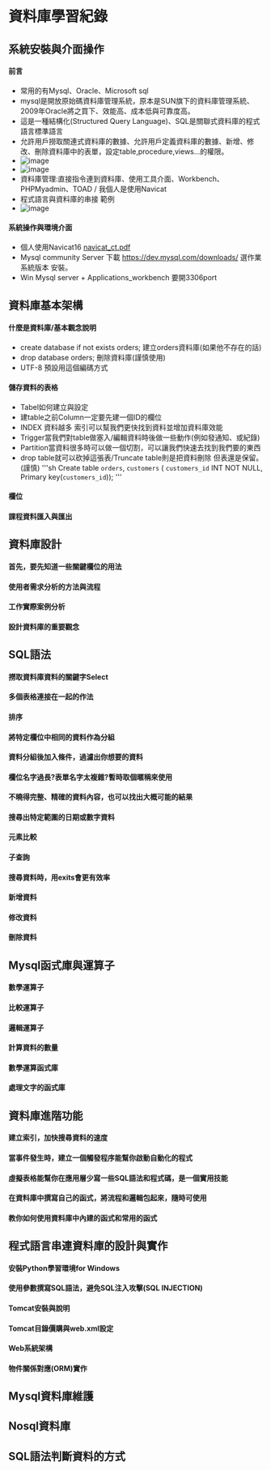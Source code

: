 # 資料庫學習紀錄

## 系統安裝與介面操作

#### 前言
- 常用的有Mysql、Oracle、Microsoft sql
- mysql是開放原始碼資料庫管理系統，原本是SUN旗下的資料庫管理系統、2009年Oracle將之買下、效能高、成本低與可靠度高。
- 這是一種結構化(Structured Query Language)、SQL是關聯式資料庫的程式語言標準語言
- 允許用戶撈取關連式資料庫的數據、允許用戶定義資料庫的數據、新增、修改、刪除資料庫中的表單，設定table,procedure,views...的權限。
- ![image](https://github.com/Tomalison/DB/assets/96727036/6d517a34-2dce-4682-87c5-6291c522fff6)
- ![image](https://github.com/Tomalison/DB/assets/96727036/83362f2a-3cb5-4559-962e-e2cfc4a9d7b4)
- 資料庫管理:直接指令連到資料庫、使用工具介面、Workbench、PHPMyadmin、TOAD / 我個人是使用Navicat
- 程式語言與資料庫的串接 範例
- ![image](https://github.com/Tomalison/DB/assets/96727036/6616bd21-a02f-4260-b91b-08098be5882a)

#### 系統操作與環境介面
- 個人使用Navicat16 [navicat_ct.pdf](https://github.com/Tomalison/DB/files/12157858/navicat_ct.pdf)
- Mysql community Server 下載 https://dev.mysql.com/downloads/ 選作業系統版本 安裝。
- Win Mysql server + Applications_workbench  要開3306port

## 資料庫基本架構
#### 什麼是資料庫/基本觀念說明
- create database if not exists orders; 建立orders資料庫(如果他不存在的話)
- drop database orders; 刪除資料庫(謹慎使用)
- UTF-8 預設用這個編碼方式
#### 儲存資料的表格
- Tabel如何建立與設定
- 建table之前Column一定要先建一個ID的欄位
- INDEX 資料越多 索引可以幫我們更快找到資料並增加資料庫效能
- Trigger當我們對table做塞入/編輯資料時後做一些動作(例如發通知、或紀錄)
- Partition當資料很多時可以做一個切割，可以讓我們快速去找到我們要的東西
- drop table就可以砍掉這張表/Truncate table則是把資料刪除 但表還是保留。(謹慎)
'''sh
Create table `orders`, `customers` (
  `customers_id` INT NOT NULL,
  Primary key(`customers_id`));
'''

#### 欄位
#### 課程資料匯入與匯出

## 資料庫設計
#### 首先，要先知道一些關鍵欄位的用法
#### 使用者需求分析的方法與流程
#### 工作實際案例分析
#### 設計資料庫的重要觀念

## SQL語法
#### 撈取資料庫資料的關鍵字Select
#### 多個表格連接在一起的作法
#### 排序
#### 將特定欄位中相同的資料作為分組
#### 資料分組後加入條件，過濾出你想要的資料
#### 欄位名字過長?表單名字太複雜?暫時取個暱稱來使用
#### 不曉得完整、精確的資料內容，也可以找出大概可能的結果
#### 搜尋出特定範圍的日期或數字資料
#### 元素比較
#### 子查詢
#### 搜尋資料時，用exits會更有效率
#### 新增資料
#### 修改資料
#### 刪除資料

## Mysql函式庫與運算子
#### 數學運算子
#### 比較運算子
#### 邏輯運算子
#### 計算資料的數量
#### 數學運算函式庫
#### 處理文字的函式庫

## 資料庫進階功能
#### 建立索引，加快搜尋資料的速度
#### 當事件發生時，建立一個觸發程序能幫你啟動自動化的程式
#### 虛擬表格能幫你在應用層少寫一些SQL語法和程式碼，是一個實用技能
#### 在資料庫中撰寫自己的函式，將流程和邏輯包起來，隨時可使用
#### 教你如何使用資料庫中內建的函式和常用的函式

## 程式語言串連資料庫的設計與實作
#### 安裝Python學習環境for Windows

#### 使用參數撰寫SQL語法，避免SQL注入攻擊(SQL INJECTION)
#### Tomcat安裝與說明
#### Tomcat目錄價購與web.xml設定
#### Web系統架構
#### 物件關係對應(ORM)實作

## Mysql資料庫維護
## Nosql資料庫
## SQL語法判斷資料的方式
